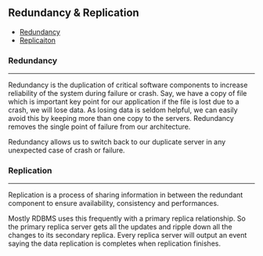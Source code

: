 ## Redundancy & Replication

* [Redundancy](#red)
* [Replicaiton](#rep)

### Redundancy <a name="red"></a>
<hr/>

Redundancy is the duplication of critical software components to increase reliability of the system during failure or crash. Say, we have a copy of file which is important key point for our application if the file is lost due to a crash, we will lose data. As losing data is seldom helpful, we can easily avoid this by keeping more than one copy to the servers. Redundancy removes the single point of failure from our architecture.

Redundancy allows us to switch back to our duplicate server in any unexpected case of crash or failure.

### Replication <a name="rep"></a>
<hr/>

Replication is a process of sharing information in between the redundant component to ensure availability, consistency and performances. 

Mostly RDBMS uses this frequently with a primary replica relationship. So the primary replica server gets all the updates and ripple down all the changes to its secondary replica. Every replica server will output an event saying the data replication is completes when replication finishes.